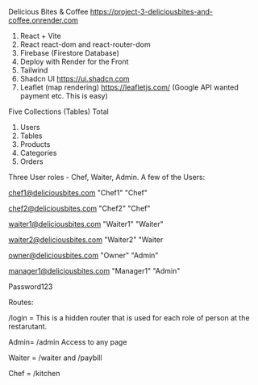 Delicious Bites & Coffee 
https://project-3-deliciousbites-and-coffee.onrender.com

1. React + Vite
3. React react-dom and react-router-dom
4. Firebase  (Firestore Database)
5. Deploy with Render for the Front
6. Tailwind
7. Shadcn UI   https://ui.shadcn.com
8. Leaflet (map rendering)  https://leafletjs.com/   (Google API wanted payment etc. This is easy)

Five Collections (Tables) Total
1. Users
2. Tables
3. Products
4. Categories
5. Orders
   
Three User roles - Chef, Waiter, Admin. A few of the Users:

chef1@deliciousbites.com	"Chef1"	"Chef"

chef2@deliciousbites.com	"Chef2"	"Chef"

waiter1@deliciousbites.com	"Waiter1"	"Waiter"

waiter2@deliciousbites.com	"Waiter2"	"Waiter

owner@deliciousbites.com	"Owner"	"Admin"

manager1@deliciousbites.com	"Manager1"	"Admin"

Password123

Routes:

/login = This is a hidden router that is used for each role of person at the restarutant.

Admin= /admin Access to any page

Waiter = /waiter  and /paybill

Chef = /kitchen






